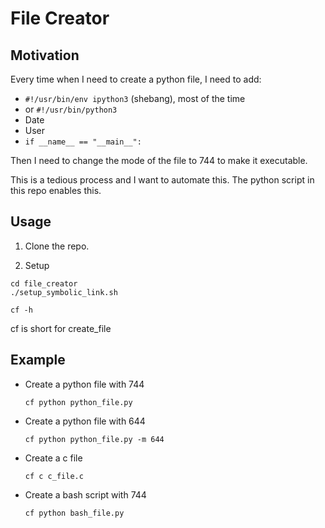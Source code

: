 # File Creator

## Motivation
Every time when I need to create a python file, I need to add:
- `#!/usr/bin/env ipython3` (shebang), most of the time
- or `#!/usr/bin/python3`
- Date
- User
- `if __name__ == "__main__":`

Then I need to change the mode of the file to 744 to make it executable.

This is a tedious process and I want to automate this. The python script in this repo enables this.


## Usage

1. Clone the repo.

2. Setup
```
cd file_creator
./setup_symbolic_link.sh

cf -h
```

cf is short for create_file

## Example
- Create a python file with 744

  `cf python python_file.py`

- Create a python file with 644

  `cf python python_file.py -m 644`

- Create a c file

  `cf c c_file.c`

- Create a bash script with 744

  `cf python bash_file.py`
